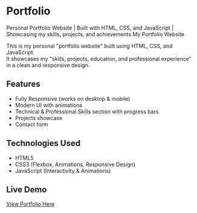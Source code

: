 # Portfolio
Personal Portfolio Website | Built with HTML, CSS, and JavaScript | Showcasing my skills, projects, and achievements
 My Portfolio Website  

This is my personal "portfolio website" built using HTML, CSS, and JavaScript.  
It showcases my "skills, projects, education, and professional experience" in a clean and responsive design.  

##  Features
-  Fully Responsive (works on desktop & mobile)  
-  Modern UI with animations  
-  Technical & Professional Skills section with progress bars  
-  Projects showcase  
-  Contact form  

##  Technologies Used
- HTML5  
- CSS3 (Flexbox, Animations, Responsive Design)  
- JavaScript (Interactivity & Animations)  

##  Live Demo
 [View Portfolio Here](https://Shel26g.github.io/Portfolio/)  

